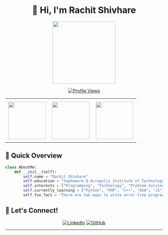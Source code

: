 # <div align="center">👋 Hi, I'm Rachit Shivhare</div>

<div align="center">
  <img src="https://media.giphy.com/media/M9gbBd9nbDrOTu1Mqx/giphy.gif" width="200"/>
  
  [![Profile Views](https://komarev.com/ghpvc/?username=shivharerachit&color=grey&style=plastic)](https://github.com/shivharerachit)
</div>


<table align="center">
  <tr>
    <td style="padding: 10px;">
      <a href="https://www.credly.com/badges/83f71a5b-fe55-4203-bf49-da3104ef94c9/public_url">
        <img src="https://images.credly.com/size/680x680/images/024d0122-724d-4c5a-bd83-cfe3c4b7a073/image.png" width="120"/>
      </a>
    </td>
    <td style="padding: 10px;">
      <a href="https://www.credly.com/badges/65a88407-a1fa-445a-9b6c-5df2c276e756/public_url">
        <img src="https://images.credly.com/size/680x680/images/4136ced8-75d5-4afb-8677-40b6236e2672/azure-ai-fundamentals-600x600.png" width="120"/>
      </a>
    </td>
    <td style="padding: 10px;">
      <a href="https://www.credly.com/badges/36b56731-5f01-4f64-addd-d0654cca50f7/public_url">
        <img src="https://images.credly.com/size/680x680/images/af8c6b4e-fc31-47c4-8dcb-eb7a2065dc5b/I2CS__1_.png" width="120"/>
      </a>
    </td>
  </tr>
</table>


## 🚀 Quick Overview

```python
class AboutMe:
    def __init__(self):
        self.name = "Rachit Shivhare"
        self.education = "Sophomore @ Acropolis Institute of Technology"
        self.interests = ["Programming", "Technology", "Problem Solving"]
        self.currently_learning = ["Python", "PHP", "C++", "DSA", "JS"]
        self.fun_fact = "There are two ways to write error-free programs; only the third one works 😄"
```

<!-- ## 📊 GitHub Statistics

<div align="center">

  [![GitHub Streak](https://github-readme-streak-stats-roan-kappa.vercel.app?user=shivharerachit&theme=city-lights&border_radius=20&mode=weekly)](https://git.io/streak-stats)
  

  
</div>
-->

<!--
## 🛠️ Technical Arsenal

<div align="center">

### 👨‍💻 Programming Languages
[![Python](https://img.shields.io/badge/Python-3776AB?style=for-the-badge&logo=python&logoColor=white)](https://www.python.org)
[![C](https://img.shields.io/badge/C-00599C?style=for-the-badge&logo=c&logoColor=white)](https://en.wikipedia.org/wiki/C_(programming_language))
[![C++](https://img.shields.io/badge/C++-00599C?style=for-the-badge&logo=c%2B%2B&logoColor=white)](https://isocpp.org)
[![Java](https://img.shields.io/badge/Java-007396?style=for-the-badge&logo=java&logoColor=white)](https://www.java.com)
[![HTML5](https://img.shields.io/badge/HTML5-E34F26?style=for-the-badge&logo=html5&logoColor=white)](https://developer.mozilla.org/en-US/docs/Web/HTML)
[![CSS3](https://img.shields.io/badge/CSS3-1572B6?style=for-the-badge&logo=css3&logoColor=white)](https://developer.mozilla.org/en-US/docs/Web/CSS)

### 🔧 Development Tools
[![VS Code](https://img.shields.io/badge/VS_Code-007ACC?style=for-the-badge&logo=visual-studio-code&logoColor=white)](https://code.visualstudio.com)
[![Postman](https://img.shields.io/badge/Postman-FF6C37?style=for-the-badge&logo=postman&logoColor=white)](https://www.postman.com)
[![GitHub](https://img.shields.io/badge/GitHub-181717?style=for-the-badge&logo=github&logoColor=white)](https://github.com)
[![Linux](https://img.shields.io/badge/Linux-FCC624?style=for-the-badge&logo=linux&logoColor=black)](https://www.linux.org)
[![Git](https://img.shields.io/badge/Git-F05032?style=for-the-badge&logo=git&logoColor=white)](https://git-scm.com)

### 🎨 Frameworks
[![Bootstrap](https://img.shields.io/badge/Bootstrap-563D7C?style=for-the-badge&logo=bootstrap&logoColor=white)](https://getbootstrap.com)
[![Flask](https://img.shields.io/badge/Flask-000000?style=for-the-badge&logo=flask&logoColor=white)](https://flask.palletsprojects.com)
[![Django](https://img.shields.io/badge/Django-092E20?style=for-the-badge&logo=django&logoColor=white)](https://www.djangoproject.com)

### 🗄️ Databases
[![MongoDB](https://img.shields.io/badge/MongoDB-47A248?style=for-the-badge&logo=mongodb&logoColor=white)](https://www.mongodb.com)
[![MySQL](https://img.shields.io/badge/MySQL-4479A1?style=for-the-badge&logo=mysql&logoColor=white)](https://www.mysql.com)

</div>
-->

## 🤝 Let's Connect!

<div align="center">
  
[![LinkedIn](https://img.shields.io/badge/Connect_on_LinkedIn-0077B5?style=for-the-badge&logo=linkedin&logoColor=white)](https://www.linkedin.com/in/shivharerachit/)
[![GitHub](https://img.shields.io/badge/Follow_on_GitHub-181717?style=for-the-badge&logo=github&logoColor=white)](https://www.github.com/shivharerachit/)

</div>

---
